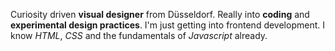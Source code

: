Curiosity driven **visual designer** from Düsseldorf. Really into **coding** and **experimental design practices**. 
I'm just getting into frontend development. I know *HTML*, *CSS* and the fundamentals of *Javascript* already.
